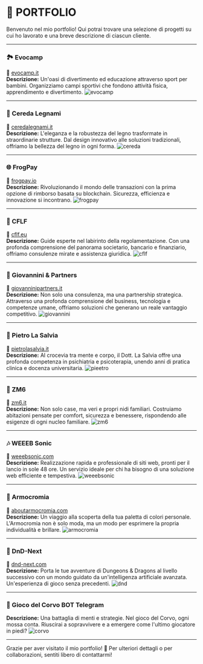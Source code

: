 # 🎨 PORTFOLIO

Benvenuto nel mio portfolio! Qui potrai trovare una selezione di progetti su cui ho lavorato e una breve descrizione di ciascun cliente.

---

### 🏞 Evocamp
🔗 [evocamp.it](https://www.evocamp.it/)  
**Descrizione:** Un'oasi di divertimento ed educazione attraverso sport per bambini. Organizziamo campi sportivi che fondono attività fisica, apprendimento e divertimento.
![evocamp](https://github.com/DomenicoCentrone/DomenicoCentrone/assets/76876906/8bfc8ab5-f91d-4659-8d51-78c4fde2c2d9)

---

### 🌳 Cereda Legnami
🔗 [ceredalegnami.it](https://www.ceredalegnami.it/)  
**Descrizione:** L'eleganza e la robustezza del legno trasformate in straordinarie strutture. Dal design innovativo alle soluzioni tradizionali, offriamo la bellezza del legno in ogni forma.
![cereda](https://github.com/DomenicoCentrone/DomenicoCentrone/assets/76876906/0068e2ca-66c7-4bd8-964f-a039614228ba)

---

### 🌐 FrogPay
🔗 [frogpay.io](https://frogpay.io/)  
**Descrizione:** Rivoluzionando il mondo delle transazioni con la prima opzione di rimborso basata su blockchain. Sicurezza, efficienza e innovazione si incontrano.
![frogpay](https://github.com/DomenicoCentrone/DomenicoCentrone/assets/76876906/db5aab39-eec2-46c5-a531-94968484d5a5)

---

### 🏦 CFLF
🔗 [cflf.eu](https://cflf.eu/)  
**Descrizione:** Guide esperte nel labirinto della regolamentazione. Con una profonda comprensione del panorama societario, bancario e finanziario, offriamo consulenze mirate e assistenza giuridica.
![cflf](https://github.com/DomenicoCentrone/DomenicoCentrone/assets/76876906/b268767b-70fc-443f-9eb3-d7c966cab39d)

---

### 🚀 Giovannini & Partners
🔗 [giovanninipartners.it](https://giovanninipartners.it/)  
**Descrizione:** Non solo una consulenza, ma una partnership strategica. Attraverso una profonda comprensione del business, tecnologia e competenze umane, offriamo soluzioni che generano un reale vantaggio competitivo.
![giovannini](https://github.com/DomenicoCentrone/DomenicoCentrone/assets/76876906/d1307a1a-53c7-4746-b17b-1cd6064ae6f3)

---

### 💉 Pietro La Salvia
🔗 [pietrolasalvia.it](https://pietrolasalvia.it/)  
**Descrizione:** Al crocevia tra mente e corpo, il Dott. La Salvia offre una profonda competenza in psichiatria e psicoterapia, unendo anni di pratica clinica e docenza universitaria.
![pieetro](https://github.com/DomenicoCentrone/DomenicoCentrone/assets/76876906/28d31f5a-e1e8-4191-a1ec-e3fb689ec2cb)

---


### 🏡 ZM6
🔗 [zm6.it](https://zm6.it/)  
**Descrizione:** Non solo case, ma veri e propri nidi familiari. Costruiamo abitazioni pensate per comfort, sicurezza e benessere, rispondendo alle esigenze di ogni nucleo familiare.
![zm6](https://github.com/DomenicoCentrone/DomenicoCentrone/assets/76876906/75d17856-960c-46bb-8846-50eae9de2a42)

---

### 🎶 WEEEB Sonic
🔗 [weeebsonic.com](https://weeebsonic.com/)  
**Descrizione:** Realizzazione rapida e professionale di siti web, pronti per il lancio in sole 48 ore. Un servizio ideale per chi ha bisogno di una soluzione web efficiente e tempestiva.
![weeebsonic](https://github.com/DomenicoCentrone/DomenicoCentrone/assets/76876906/752e7483-d5eb-4409-adfc-23baba24f16a)

---

### 💄 Armocromia
🔗 [aboutarmocromia.com](https://aboutarmocromia.com/)  
**Descrizione:** Un viaggio alla scoperta della tua paletta di colori personale. L'Armocromia non è solo moda, ma un modo per esprimere la propria individualità e brillare.
![armocromia](https://github.com/DomenicoCentrone/DomenicoCentrone/assets/76876906/7e6aaa3c-e639-4487-bc25-4ad017025ee7)

---

### 🎲 DnD-Next
🔗 [dnd-next.com](https://dnd-next.com/)  
**Descrizione:** Porta le tue avventure di Dungeons & Dragons al livello successivo con un mondo guidato da un'intelligenza artificiale avanzata. Un'esperienza di gioco senza precedenti.
![dnd](https://github.com/DomenicoCentrone/DomenicoCentrone/assets/76876906/a7f7b1b3-cf30-498e-9d6f-db30da78f028)

---

### 🦅 Gioco del Corvo BOT Telegram
**Descrizione:** Una battaglia di menti e strategie. Nel gioco del Corvo, ogni mossa conta. Riuscirai a sopravvivere e a emergere come l'ultimo giocatore in piedi?
![corvo](https://github.com/DomenicoCentrone/DomenicoCentrone/assets/76876906/f8458aa3-142d-4704-9c8a-2f960ead65d9)

---

Grazie per aver visitato il mio portfolio! 🙌 Per ulteriori dettagli o per collaborazioni, sentiti libero di contattarmi!
